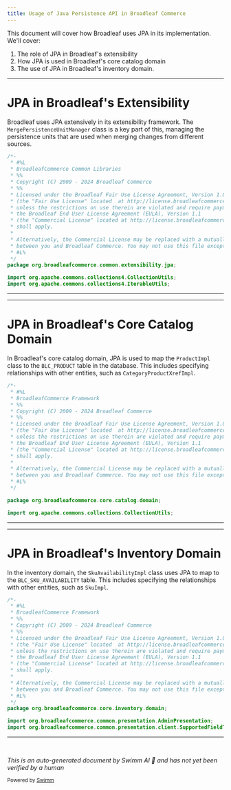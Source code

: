 ```yaml
---
title: Usage of Java Persistence API in Broadleaf Commerce
---
```

This document will cover how Broadleaf uses JPA in its implementation. We'll cover:

1. The role of JPA in Broadleaf's extensibility
2. How JPA is used in Broadleaf's core catalog domain
3. The use of JPA in Broadleaf's inventory domain.

<SwmSnippet path="/common/src/main/java/org/broadleafcommerce/common/extensibility/jpa/MergePersistenceUnitManager.java" line="1">

---

# JPA in Broadleaf's Extensibility

Broadleaf uses JPA extensively in its extensibility framework. The `MergePersistenceUnitManager` class is a key part of this, managing the persistence units that are used when merging changes from different sources.

```java
/*-
 * #%L
 * BroadleafCommerce Common Libraries
 * %%
 * Copyright (C) 2009 - 2024 Broadleaf Commerce
 * %%
 * Licensed under the Broadleaf Fair Use License Agreement, Version 1.0
 * (the "Fair Use License" located  at http://license.broadleafcommerce.org/fair_use_license-1.0.txt)
 * unless the restrictions on use therein are violated and require payment to Broadleaf in which case
 * the Broadleaf End User License Agreement (EULA), Version 1.1
 * (the "Commercial License" located at http://license.broadleafcommerce.org/commercial_license-1.1.txt)
 * shall apply.
 * 
 * Alternatively, the Commercial License may be replaced with a mutually agreed upon license (the "Custom License")
 * between you and Broadleaf Commerce. You may not use this file except in compliance with the applicable license.
 * #L%
 */
package org.broadleafcommerce.common.extensibility.jpa;

import org.apache.commons.collections4.CollectionUtils;
import org.apache.commons.collections4.IterableUtils;
```

---

</SwmSnippet>

<SwmSnippet path="/core/broadleaf-framework/src/main/java/org/broadleafcommerce/core/catalog/domain/ProductImpl.java" line="1">

---

# JPA in Broadleaf's Core Catalog Domain

In Broadleaf's core catalog domain, JPA is used to map the `ProductImpl` class to the `BLC_PRODUCT` table in the database. This includes specifying relationships with other entities, such as `CategoryProductXrefImpl`.

```java
/*-
 * #%L
 * BroadleafCommerce Framework
 * %%
 * Copyright (C) 2009 - 2024 Broadleaf Commerce
 * %%
 * Licensed under the Broadleaf Fair Use License Agreement, Version 1.0
 * (the "Fair Use License" located  at http://license.broadleafcommerce.org/fair_use_license-1.0.txt)
 * unless the restrictions on use therein are violated and require payment to Broadleaf in which case
 * the Broadleaf End User License Agreement (EULA), Version 1.1
 * (the "Commercial License" located at http://license.broadleafcommerce.org/commercial_license-1.1.txt)
 * shall apply.
 * 
 * Alternatively, the Commercial License may be replaced with a mutually agreed upon license (the "Custom License")
 * between you and Broadleaf Commerce. You may not use this file except in compliance with the applicable license.
 * #L%
 */

package org.broadleafcommerce.core.catalog.domain;

import org.apache.commons.collections.CollectionUtils;
```

---

</SwmSnippet>

<SwmSnippet path="/core/broadleaf-framework/src/main/java/org/broadleafcommerce/core/inventory/domain/SkuAvailabilityImpl.java" line="1">

---

# JPA in Broadleaf's Inventory Domain

In the inventory domain, the `SkuAvailabilityImpl` class uses JPA to map to the `BLC_SKU_AVAILABILITY` table. This includes specifying the relationships with other entities, such as `SkuImpl`.

```java
/*-
 * #%L
 * BroadleafCommerce Framework
 * %%
 * Copyright (C) 2009 - 2024 Broadleaf Commerce
 * %%
 * Licensed under the Broadleaf Fair Use License Agreement, Version 1.0
 * (the "Fair Use License" located  at http://license.broadleafcommerce.org/fair_use_license-1.0.txt)
 * unless the restrictions on use therein are violated and require payment to Broadleaf in which case
 * the Broadleaf End User License Agreement (EULA), Version 1.1
 * (the "Commercial License" located at http://license.broadleafcommerce.org/commercial_license-1.1.txt)
 * shall apply.
 * 
 * Alternatively, the Commercial License may be replaced with a mutually agreed upon license (the "Custom License")
 * between you and Broadleaf Commerce. You may not use this file except in compliance with the applicable license.
 * #L%
 */
package org.broadleafcommerce.core.inventory.domain;

import org.broadleafcommerce.common.presentation.AdminPresentation;
import org.broadleafcommerce.common.presentation.client.SupportedFieldType;
```

---

</SwmSnippet>

&nbsp;

*This is an auto-generated document by Swimm AI 🌊 and has not yet been verified by a human*

<SwmMeta version="3.0.0" repo-id="Z2l0aHViJTNBJTNBQnJvYWRsZWFmQ29tbWVyY2UtZGVtbyUzQSUzQWdpbGFkbmF2b3Q=" repo-name="BroadleafCommerce-demo" doc-type="follow-up"><sup>Powered by [Swimm](/)</sup></SwmMeta>
